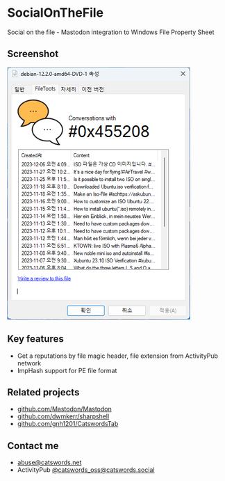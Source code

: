 # SocialOnTheFile
Social on the file - Mastodon integration to Windows File Property Sheet

## Screenshot
![Screenshot](screenshot.png)

## Key features
* Get a reputations by file magic header, file extension from ActivityPub network
* ImpHash support for PE file format

## Related projects
* [github.com/Mastodon/Mastodon](https://github.com/Mastodon/Mastodon)
* [github.com/dwmkerr/sharpshell](https://github.com/dwmkerr/sharpshell)
* [github.com/gnh1201/CatswordsTab](https://github.com/gnh1201/CatswordsTab)

## Contact me
- abuse@catswords.net
- ActivityPub [@catswords_oss@catswords.social](https://catswords.social/@catswords_oss)
